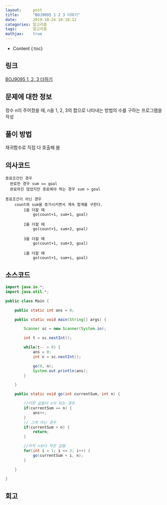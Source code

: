 ```yaml
---
layout:     post
title:      "BOJ9095 1 2 3 더하기"
date:       2019-10-24 10:18:12
categories: 알고리즘
tags:       알고리즘
mathjax:    true
---
```


* Content
{:toc}

## 링크

[BOJ9095 1, 2, 3 더하기](https://www.acmicpc.net/problem/9095)



## 문제에 대한 정보

정수 n이 주어졌을 때, n을 1, 2, 3의 합으로 나타내는 방법의 수를 구하는 프로그램을 작성

## 풀이 방법

재귀함수로 직접 다 호출해 봄

## 의사코드

```text
종료조건인 경우
  완료한 경우 sum == goal
  완료하진 않았지만 종료해야 하는 경우 sum > goal

종료조건이 아닌 경우
	count와 sum을 증가시키면서 계속 합계를 구한다.
		1을 더할 때
			go(count+1, sum+1, goal)

		2를 더할 때
			go(count+1, sum+2, goal)

		3을 더할 때
			go(count+1, sum+3, goal)

		i를 더할 때
			go(count+1, sum+i, goal)
```

## 소스코드

```java
import java.io.*;
import java.util.*;

public class Main {

	public static int ans = 0;

	public static void main(String[] args) {

		Scanner sc = new Scanner(System.in);

		int t = sc.nextInt();

		while(t-- > 0) {
			ans = 0;
			int n = sc.nextInt();

			go(0, n);
			System.out.println(ans);
		}

	}

	public static void go(int currentSum, int n) {

		//더한 값들이 n이 되는 경우
		if(currentSum == n) {
			ans++;
		}
		// 그게 아닌 경우
		if(currentSum > n) {
			return;
		}

		//아직 n보다 작은 값들
		for(int i = 1; i <= 3; i++) {
			go(currentSum + i, n);
		}

	}

}
```

## 회고

